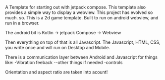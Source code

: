 A Template for starting out with jetpack compose. This template also provides a simple way to display a webview.
This project has evolved so much. so. This is a 2d game template. Built to run on android webview, and run in a browser.


The android bit is Kotlin -> jetpack Compose -> Webview


Then everything on top of that is all Javascript. The Javascript, HTML,  CSS,  you write once and will run on Desktop and Mobile.


There is a communication layer between Android and Javascript for things like:
-Vibration feeback
--other things if needed
-controls




Orientation and aspect ratio are taken into acount! 

